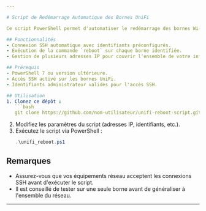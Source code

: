 ```yaml
---

# Script de Redémarrage Automatique des Bornes UniFi

Ce script PowerShell permet d'automatiser le redémarrage des bornes Wi-Fi UniFi via SSH. Il est particulièrement utile pour maintenir la stabilité du réseau en cas de dysfonctionnements ponctuels ou de problèmes de performances.

## Fonctionnalités  
- Connexion SSH automatique avec identifiants préconfigurés.  
- Exécution de la commande `reboot` sur chaque borne identifiée.  
- Gestion de plusieurs adresses IP pour couvrir l'ensemble de votre infrastructure.  

## Prérequis  
- PowerShell 7 ou version ultérieure.  
- Accès SSH activé sur les bornes UniFi.  
- Identifiants administrateur valides pour l'accès SSH.  

## Utilisation  
1. Clonez ce dépôt :  
   ```bash
   git clone https://github.com/nom-utilisateur/unifi-reboot-script.git
   ```  
2. Modifiez les paramètres du script (adresses IP, identifiants, etc.).  
3. Exécutez le script via PowerShell :  
   ```powershell
   .\unifi_reboot.ps1
   ```  

## Remarques  
- Assurez-vous que vos équipements réseau acceptent les connexions SSH avant d'exécuter le script.  
- Il est conseillé de tester sur une seule borne avant de généraliser à l'ensemble du réseau.  

---  
```

